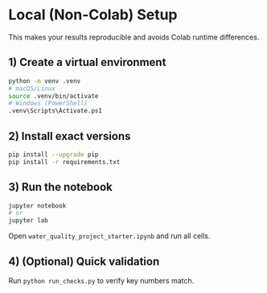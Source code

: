 # Local (Non‑Colab) Setup

This makes your results reproducible and avoids Colab runtime differences.

## 1) Create a virtual environment
```bash
python -m venv .venv
# macOS/Linux
source .venv/bin/activate
# Windows (PowerShell)
.venv\Scripts\Activate.ps1
```

## 2) Install exact versions
```bash
pip install --upgrade pip
pip install -r requirements.txt
```

## 3) Run the notebook
```bash
jupyter notebook
# or
jupyter lab
```
Open `water_quality_project_starter.ipynb` and run all cells.

## 4) (Optional) Quick validation
Run `python run_checks.py` to verify key numbers match.
